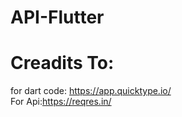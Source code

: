 
# API-Flutter

# Creadits To: 
for dart code: https://app.quicktype.io/    </br>
For Api:https://reqres.in/
